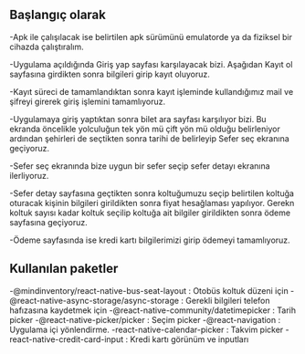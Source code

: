 ## Başlangıç olarak

-Apk ile çalışılacak ise belirtilen apk sürümünü emulatorde ya da fiziksel bir cihazda çalıştıralım.

-Uygulama açıldığında Giriş yap sayfası karşılayacak bizi. Aşağıdan Kayıt ol sayfasına girdikten sonra bilgileri girip kayıt oluyoruz.

-Kayıt süreci de tamamlandıktan sonra kayıt işleminde kullandığımız mail ve şifreyi girerek giriş işlemini tamamlıyoruz.

-Uygulamaya giriş yaptıktan sonra bilet ara sayfası karşılıyor bizi. Bu ekranda öncelikle yolculuğun tek yön mü çift yön mü olduğu belirleniyor ardından şehirleri de seçtikten sonra tarihi de belirleyip Sefer seç ekranına geçiyoruz.

-Sefer seç ekranında bize uygun bir sefer seçip sefer detayı ekranına ilerliyoruz.

-Sefer detay sayfasına geçtikten sonra koltuğumuzu seçip belirtilen koltuğa oturacak kişinin bilgileri girildikten sonra fiyat hesağlaması yapılıyor. Gerekn koltuk sayısı kadar koltuk seçilip koltuğa ait bilgiler girildikten sonra ödeme sayfasına geçiyoruz.

-Ödeme sayfasında ise kredi kartı bilgilerimizi girip ödemeyi tamamlıyoruz.

## Kullanılan paketler

-@mindinventory/react-native-bus-seat-layout : Otobüs koltuk düzeni için
-@react-native-async-storage/async-storage : Gerekli bilgileri telefon hafızasına kaydetmek için
-@react-native-community/datetimepicker : Tarih picker
-@react-native-picker/picker : Seçim picker
-@react-navigation : Uygulama içi yönlendirme.
-react-native-calendar-picker : Takvim picker
-react-native-credit-card-input : Kredi kartı görünüm ve inputları
